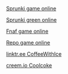 [Sprunki game online](https://sprunki-games.online)

[Sprunki green online](https://sprunkigreen.online)

[Fnaf game online](https://fnaf-game.online)

[Repo game online](https://repo-game.online)

[linktr.ee CoffeeWithIce](https://linktr.ee/CoffeeWithIce)

[creem.io Coolcoke](https://www.creem.io/bip/coolcoke)


<!--
**yhif/yhif** is a ✨ _special_ ✨ repository because its `README.md` (this file) appears on your GitHub profile.

Here are some ideas to get you started:

- 🔭 I’m currently working on ...
- 🌱 I’m currently learning ...
- 👯 I’m looking to collaborate on ...
- 🤔 I’m looking for help with ...
- 💬 Ask me about ...
- 📫 How to reach me: ...
- 😄 Pronouns: ...
- ⚡ Fun fact: ...
-->
